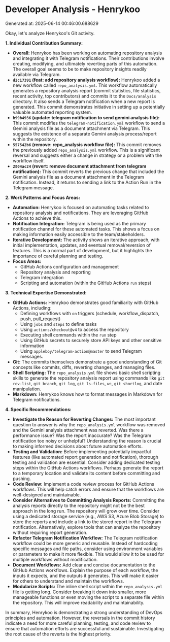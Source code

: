 # Developer Analysis - Henrykoo
Generated at: 2025-06-14 00:46:00.688629

Okay, let's analyze Henrykoo's Git activity.

**1. Individual Contribution Summary:**

*   **Overall:** Henrykoo has been working on automating repository analysis and integrating it with Telegram notifications. Their contributions involve creating, modifying, and ultimately reverting parts of this automation. The overall goal seems to be to make repository insights readily available via Telegram.
*   **`d2c17391` (feat: add repository analysis workflow):**  Henrykoo added a new workflow called `repo_analysis.yml`. This workflow automatically generates a repository analysis report (commit statistics, file statistics, recent activity, top contributors) and commits it to the `Docs/analysis` directory. It also sends a Telegram notification when a new report is generated.  This commit demonstrates initiative in setting up a potentially valuable automated reporting system.
*   **`b99b4936` (update: telegram notification to send gemini analysis file):** This commit modifies the `telegram-notification.yml` workflow to send a Gemini analysis file as a document attachment via Telegram. This suggests the existence of a separate Gemini analysis process/report within the repository.
*   **`557542b6` (remove: repo_analysis workflow file):** This commit removes the previously added `repo_analysis.yml` workflow. This is a significant reversal and suggests either a change in strategy or a problem with the workflow itself.
*   **`2804ac24` (revert: remove document attachment from telegram notification):** This commit reverts the previous change that included the Gemini analysis file as a document attachment in the Telegram notification. Instead, it returns to sending a link to the Action Run in the Telegram message.

**2. Work Patterns and Focus Areas:**

*   **Automation:** Henrykoo is focused on automating tasks related to repository analysis and notifications.  They are leveraging GitHub Actions to achieve this.
*   **Notification Integration:**  Telegram is being used as the primary notification channel for these automated tasks. This shows a focus on making information easily accessible to the team/stakeholders.
*   **Iterative Development:** The activity shows an iterative approach, with initial implementation, updates, and eventual removal/reversion of features. This is a normal part of development, but it highlights the importance of careful planning and testing.
*   **Focus Areas:**
    *   GitHub Actions configuration and management
    *   Repository analysis and reporting
    *   Telegram integration
    *   Scripting and automation (within the GitHub Actions `run` steps)

**3. Technical Expertise Demonstrated:**

*   **GitHub Actions:** Henrykoo demonstrates good familiarity with GitHub Actions, including:
    *   Defining workflows with `on` triggers (schedule, workflow_dispatch, push, pull_request)
    *   Using `jobs` and `steps` to define tasks
    *   Using `actions/checkout@v4` to access the repository
    *   Executing shell commands within the `run` step
    *   Using GitHub secrets to securely store API keys and other sensitive information
    *   Using `appleboy/telegram-action@master` to send Telegram messages.
*   **Git:** The commits themselves demonstrate a good understanding of Git concepts like commits, diffs, reverting changes, and managing files.
*   **Shell Scripting:** The `repo_analysis.yml` file shows basic shell scripting skills to generate the repository analysis report using commands like `git rev-list`, `git branch`, `git log`, `git ls-files`, `wc`, `git shortlog`, and date manipulation.
*   **Markdown:** Henrykoo knows how to format messages in Markdown for Telegram notifications.

**4. Specific Recommendations:**

*   **Investigate the Reason for Reverting Changes:**  The most important question to answer is why the `repo_analysis.yml` workflow was removed and the Gemini analysis attachment was reverted.  Was there a performance issue?  Was the report inaccurate?  Was the Telegram notification too noisy or unhelpful?  Understanding the reason is crucial to making informed decisions about future automation efforts.
*   **Testing and Validation:**  Before implementing potentially impactful features (like automated report generation and notification), thorough testing and validation are essential. Consider adding dedicated testing steps within the GitHub Actions workflows.  Perhaps generate the report to a temporary location and validate its content before committing and pushing.
*   **Code Review:** Implement a code review process for GitHub Actions workflows. This will help catch errors and ensure that the workflows are well-designed and maintainable.
*   **Consider Alternatives to Committing Analysis Reports:** Committing the analysis reports directly to the repository might not be the best approach in the long run. The repository will grow over time.  Consider using a dedicated storage service (e.g., AWS S3, Azure Blob Storage) to store the reports and include a link to the stored report in the Telegram notification.  Alternatively, explore tools that can analyze the repository without requiring report generation.
*   **Refactor Telegram Notification Workflow:** The Telegram notification workflow could be more generic and reusable.  Instead of hardcoding specific messages and file paths, consider using environment variables or parameters to make it more flexible. This would allow it to be used for multiple workflows without modification.
*   **Document Workflows:**  Add clear and concise documentation to the GitHub Actions workflows. Explain the purpose of each workflow, the inputs it expects, and the outputs it generates. This will make it easier for others to understand and maintain the workflows.
*   **Modularize Scripts:** The inline shell script within the `repo_analysis.yml` file is getting long.  Consider breaking it down into smaller, more manageable functions or even moving the script to a separate file within the repository.  This will improve readability and maintainability.

In summary, Henrykoo is demonstrating a strong understanding of DevOps principles and automation.  However, the reversals in the commit history indicate a need for more careful planning, testing, and code review to ensure that automation efforts are successful and sustainable. Investigating the root cause of the reverts is the highest priority.
